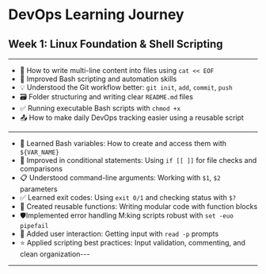 # DevOps Learning Journey

## Week 1: Linux Foundation & Shell Scripting
---
- 🔄 How to write multi-line content into files using `cat << EOF`
- 🐚 Improved Bash scripting and automation skills
- 💡 Understood the Git workflow better: `git init`, `add`, `commit`, `push`
- 🗃️ Folder structuring and writing clear `README.md` files
- ✅ Running executable Bash scripts with `chmod +x`
- 📤 How to make daily DevOps tracking easier using a reusable script
---
* 📝 Learned Bash variables: How to create and access them with `${VAR_NAME}`
* 🔀 Improved in conditional statements: Using `if [[ ]]` for file checks and comparisons
* 📋 Understood command-line arguments: Working with `$1`, `$2` parameters
* ✅ Learned exit codes: Using `exit 0/1` and checking status with `$?`
* 🔧 Created reusable functions: Writing modular code with function blocks
* 🛡Implemented error handling M:king scripts robust with `set -euo pipefail`
* 💬 Added user interaction: Getting input with `read -p` prompts
* ⭐ Applied scripting best practices: Input validation, commenting, and clean organization---
---
